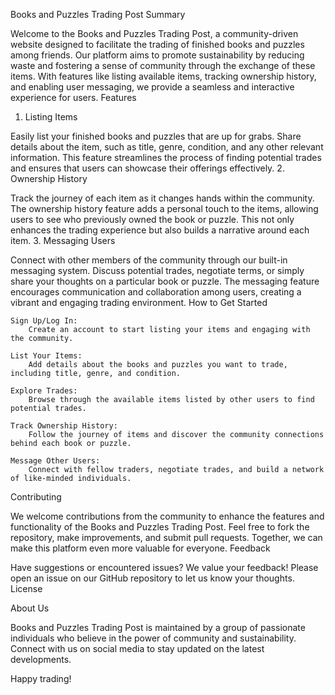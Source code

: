 Books and Puzzles Trading Post
Summary

Welcome to the Books and Puzzles Trading Post, a community-driven website designed to facilitate the trading of finished books and puzzles among friends. Our platform aims to promote sustainability by reducing waste and fostering a sense of community through the exchange of these items. With features like listing available items, tracking ownership history, and enabling user messaging, we provide a seamless and interactive experience for users.
Features
1. Listing Items

Easily list your finished books and puzzles that are up for grabs. Share details about the item, such as title, genre, condition, and any other relevant information. This feature streamlines the process of finding potential trades and ensures that users can showcase their offerings effectively.
2. Ownership History

Track the journey of each item as it changes hands within the community. The ownership history feature adds a personal touch to the items, allowing users to see who previously owned the book or puzzle. This not only enhances the trading experience but also builds a narrative around each item.
3. Messaging Users

Connect with other members of the community through our built-in messaging system. Discuss potential trades, negotiate terms, or simply share your thoughts on a particular book or puzzle. The messaging feature encourages communication and collaboration among users, creating a vibrant and engaging trading environment.
How to Get Started

    Sign Up/Log In:
        Create an account to start listing your items and engaging with the community.

    List Your Items:
        Add details about the books and puzzles you want to trade, including title, genre, and condition.

    Explore Trades:
        Browse through the available items listed by other users to find potential trades.

    Track Ownership History:
        Follow the journey of items and discover the community connections behind each book or puzzle.

    Message Other Users:
        Connect with fellow traders, negotiate trades, and build a network of like-minded individuals.

Contributing

We welcome contributions from the community to enhance the features and functionality of the Books and Puzzles Trading Post. Feel free to fork the repository, make improvements, and submit pull requests. Together, we can make this platform even more valuable for everyone.
Feedback

Have suggestions or encountered issues? We value your feedback! Please open an issue on our GitHub repository to let us know your thoughts.
License

About Us

Books and Puzzles Trading Post is maintained by a group of passionate individuals who believe in the power of community and sustainability. Connect with us on social media to stay updated on the latest developments.

Happy trading!